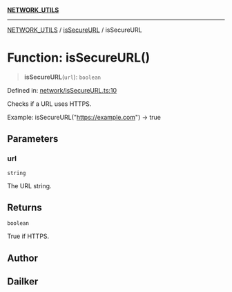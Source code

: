 [**NETWORK_UTILS**](../../README.md)

***

[NETWORK_UTILS](../../README.md) / [isSecureURL](../README.md) / isSecureURL

# Function: isSecureURL()

> **isSecureURL**(`url`): `boolean`

Defined in: [network/isSecureURL.ts:10](https://github.com/dailker/everyutil-js/blob/b3e269da55b7d96c15eb37e98c5c4f6b94f05f6f/src/network/isSecureURL.ts#L10)

Checks if a URL uses HTTPS.

Example: isSecureURL("https://example.com") → true

## Parameters

### url

`string`

The URL string.

## Returns

`boolean`

True if HTTPS.

## Author

## Dailker
